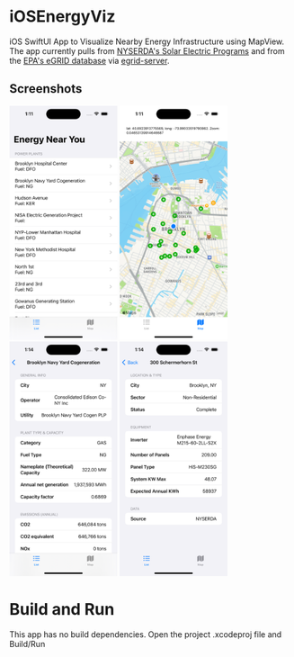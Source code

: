 # iOSEnergyViz
iOS SwiftUI App to Visualize Nearby Energy Infrastructure using MapView. The app currently pulls from [NYSERDA's Solar Electric Programs](https://dev.socrata.com/foundry/data.ny.gov/3x8r-34rs) and from the [EPA's eGRID database](https://www.epa.gov/egrid) via [egrid-server](https://github.com/hbridge/egrid-server).

## Screenshots

<img src="Screenshots/PowerPlantsList.png" width="192"> <img src="Screenshots/Map.png" width="192">
<img src="Screenshots/PlantDetails.png" width="192">  <img src="Screenshots/SolarDetails.png" width="192">



# Build and Run

This app has no build dependencies.  Open the project .xcodeproj file and Build/Run
